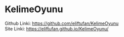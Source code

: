 # KelimeOyunu
 Github Linki: https://github.com/eliftufan/KelimeOyunu<br>
 Site Linki: https://eliftufan.github.io/KelimeOyunu/
